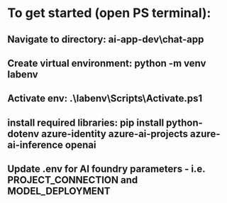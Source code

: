 # To get started (open PS terminal): 
## Navigate to directory: ai-app-dev\chat-app
## Create virtual environment: python -m venv labenv
## Activate env: .\labenv\Scripts\Activate.ps1
## install required libraries: pip install python-dotenv azure-identity azure-ai-projects azure-ai-inference openai
## Update .env for AI foundry parameters - i.e. PROJECT_CONNECTION and MODEL_DEPLOYMENT

